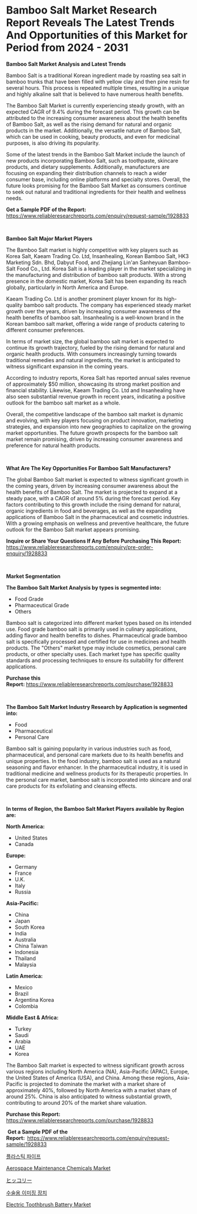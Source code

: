 <p><h1>Bamboo Salt Market Research Report Reveals The Latest Trends And Opportunities of this Market for Period from 2024 - 2031</h1></p><p><strong>Bamboo Salt Market Analysis and Latest Trends</strong></p>
<p><p>Bamboo Salt is a traditional Korean ingredient made by roasting sea salt in bamboo trunks that have been filled with yellow clay and then pine resin for several hours. This process is repeated multiple times, resulting in a unique and highly alkaline salt that is believed to have numerous health benefits.</p><p>The Bamboo Salt Market is currently experiencing steady growth, with an expected CAGR of 9.4% during the forecast period. This growth can be attributed to the increasing consumer awareness about the health benefits of Bamboo Salt, as well as the rising demand for natural and organic products in the market. Additionally, the versatile nature of Bamboo Salt, which can be used in cooking, beauty products, and even for medicinal purposes, is also driving its popularity.</p><p>Some of the latest trends in the Bamboo Salt Market include the launch of new products incorporating Bamboo Salt, such as toothpaste, skincare products, and dietary supplements. Additionally, manufacturers are focusing on expanding their distribution channels to reach a wider consumer base, including online platforms and specialty stores. Overall, the future looks promising for the Bamboo Salt Market as consumers continue to seek out natural and traditional ingredients for their health and wellness needs.</p></p>
<p><strong>Get a Sample PDF of the Report:&nbsp;</strong> <a href="https://www.reliableresearchreports.com/enquiry/request-sample/1928833">https://www.reliableresearchreports.com/enquiry/request-sample/1928833</a></p>
<p>&nbsp;</p>
<p><strong>Bamboo Salt Major Market Players</strong></p>
<p><p>The Bamboo Salt market is highly competitive with key players such as Korea Salt, Kaeam Trading Co. Ltd, Insanhealing, Korean Bamboo Salt, HK3 Marketing Sdn. Bhd, Dabyut Food, and Zhejiang Lin'an Sanheyuan Bamboo-Salt Food Co., Ltd. Korea Salt is a leading player in the market specializing in the manufacturing and distribution of bamboo salt products. With a strong presence in the domestic market, Korea Salt has been expanding its reach globally, particularly in North America and Europe.</p><p>Kaeam Trading Co. Ltd is another prominent player known for its high-quality bamboo salt products. The company has experienced steady market growth over the years, driven by increasing consumer awareness of the health benefits of bamboo salt. Insanhealing is a well-known brand in the Korean bamboo salt market, offering a wide range of products catering to different consumer preferences.</p><p>In terms of market size, the global bamboo salt market is expected to continue its growth trajectory, fueled by the rising demand for natural and organic health products. With consumers increasingly turning towards traditional remedies and natural ingredients, the market is anticipated to witness significant expansion in the coming years.</p><p>According to industry reports, Korea Salt has reported annual sales revenue of approximately $50 million, showcasing its strong market position and financial stability. Likewise, Kaeam Trading Co. Ltd and Insanhealing have also seen substantial revenue growth in recent years, indicating a positive outlook for the bamboo salt market as a whole.</p><p>Overall, the competitive landscape of the bamboo salt market is dynamic and evolving, with key players focusing on product innovation, marketing strategies, and expansion into new geographies to capitalize on the growing market opportunities. The future growth prospects for the bamboo salt market remain promising, driven by increasing consumer awareness and preference for natural health products.</p></p>
<p>&nbsp;</p>
<p><strong>What Are The Key Opportunities For Bamboo Salt Manufacturers?</strong></p>
<p><p>The global Bamboo Salt market is expected to witness significant growth in the coming years, driven by increasing consumer awareness about the health benefits of Bamboo Salt. The market is projected to expand at a steady pace, with a CAGR of around 5% during the forecast period. Key factors contributing to this growth include the rising demand for natural, organic ingredients in food and beverages, as well as the expanding applications of Bamboo Salt in the pharmaceutical and cosmetic industries. With a growing emphasis on wellness and preventive healthcare, the future outlook for the Bamboo Salt market appears promising.</p></p>
<p><strong>Inquire or Share Your Questions If Any Before Purchasing This Report:</strong> <a href="https://www.reliableresearchreports.com/enquiry/pre-order-enquiry/1928833">https://www.reliableresearchreports.com/enquiry/pre-order-enquiry/1928833</a></p>
<p>&nbsp;</p>
<p><strong>Market Segmentation</strong></p>
<p><strong>The Bamboo Salt Market Analysis by types is segmented into:</strong></p>
<p><ul><li>Food Grade</li><li>Pharmaceutical Grade</li><li>Others</li></ul></p>
<p><p>Bamboo salt is categorized into different market types based on its intended use. Food grade bamboo salt is primarily used in culinary applications, adding flavor and health benefits to dishes. Pharmaceutical grade bamboo salt is specifically processed and certified for use in medicines and health products. The "Others" market type may include cosmetics, personal care products, or other specialty uses. Each market type has specific quality standards and processing techniques to ensure its suitability for different applications.</p></p>
<p><strong>Purchase this Report:&nbsp;</strong><a href="https://www.reliableresearchreports.com/purchase/1928833">https://www.reliableresearchreports.com/purchase/1928833</a></p>
<p>&nbsp;</p>
<p><strong>The Bamboo Salt Market Industry Research by Application is segmented into:</strong></p>
<p><ul><li>Food</li><li>Pharmaceutical</li><li>Personal Care</li></ul></p>
<p><p>Bamboo salt is gaining popularity in various industries such as food, pharmaceutical, and personal care markets due to its health benefits and unique properties. In the food industry, bamboo salt is used as a natural seasoning and flavor enhancer. In the pharmaceutical industry, it is used in traditional medicine and wellness products for its therapeutic properties. In the personal care market, bamboo salt is incorporated into skincare and oral care products for its exfoliating and cleansing effects.</p></p>
<p>&nbsp;</p>
<p><strong>In terms of Region, the Bamboo Salt Market Players available by Region are:</strong></p>
<p>
    <p> <strong> North America: </strong>
        <ul>
            <li>United States</li>
            <li>Canada</li>
        </ul>
        </p> 
    <p> <strong> Europe: </strong>
        <ul>
            <li>Germany</li>
            <li>France</li>
            <li>U.K.</li>
            <li>Italy</li>
            <li>Russia</li>
        </ul>
        </p> 
    <p> <strong> Asia-Pacific: </strong>
        <ul>
            <li>China</li>
            <li>Japan</li>
            <li>South Korea</li>
            <li>India</li>
            <li>Australia</li>
            <li>China Taiwan</li>
            <li>Indonesia</li>
            <li>Thailand</li>
            <li>Malaysia</li>
        </ul>
        </p> 
    <p> <strong> Latin America: </strong>
        <ul>
            <li>Mexico</li>
            <li>Brazil</li>
            <li>Argentina Korea</li>
            <li>Colombia</li>
        </ul>
        </p> 
    <p> <strong> Middle East & Africa: </strong>
        <ul>
            <li>Turkey</li>
            <li>Saudi</li>
            <li>Arabia</li>
            <li>UAE</li>
            <li>Korea</li>
        </ul>
    </p>
    </p>
<p><p>The Bamboo Salt market is expected to witness significant growth across various regions including North America (NA), Asia-Pacific (APAC), Europe, the United States of America (USA), and China. Among these regions, Asia-Pacific is projected to dominate the market with a market share of approximately 40%, followed by North America with a market share of around 25%. China is also anticipated to witness substantial growth, contributing to around 20% of the market share valuation.</p></p>
<p><strong>Purchase this Report: </strong><a href="https://www.reliableresearchreports.com/purchase/1928833">https://www.reliableresearchreports.com/purchase/1928833</a></p>
<p>&nbsp;<strong>Get a Sample PDF of the Report:&nbsp;&nbsp;</strong><a href="https://www.reliableresearchreports.com/enquiry/request-sample/1928833">https://www.reliableresearchreports.com/enquiry/request-sample/1928833</a></p>
<p><strong></strong></p>
<p><p><a href="https://medium.com/@glendatilghmankmgz0rbhwpy/%ED%94%8C%EB%9D%BC%EC%8A%A4%ED%8B%B1-%ED%8C%8C%EC%9D%B4%ED%94%84-%EC%8B%9C%EC%9E%A5-%ED%86%B5%EC%B0%B0-%EC%8B%9C%EC%9E%A5-%EB%8F%99%ED%96%A5-%EC%84%B1%EC%9E%A5-2024%EB%85%84%EB%B6%80%ED%84%B0-2031%EB%85%84%EA%B9%8C%EC%A7%80-%EC%98%88%EC%B8%A1%EB%90%9C-%EA%B2%83-3936468406b0">플라스틱 파이프</a></p><p><a href="https://view.publitas.com/reportprime-1/aerospace-maintenance-chemicals-market-size-growing-and-forecasted-for-period-from-2024-2031-and-provides-complete-market-analysis-of-this-market/">Aerospace Maintenance Chemicals Market</a></p><p><a href="https://medium.com/@diegogaylord2023/%E3%83%92%E3%83%83%E3%82%B3%E3%83%AA%E3%83%BC%E3%83%9E%E3%83%BC%E3%82%B1%E3%83%83%E3%83%88-%E5%B8%82%E5%A0%B4%E3%82%B7%E3%82%A7%E3%82%A2-%E5%B8%82%E5%A0%B4%E3%81%AE%E3%83%88%E3%83%AC%E3%83%B3%E3%83%89-%E3%81%9D%E3%81%97%E3%81%A6%E5%B0%86%E6%9D%A5%E3%81%AE%E6%88%90%E9%95%B7%E3%82%92%E6%8E%A2%E3%82%8B-b664cd7b8560">ヒッコリー</a></p><p><a href="https://medium.com/@yss452611770/%EC%99%B8%EA%B3%BC-%EC%98%81%EC%83%81-%EC%9E%A5%EC%B9%98-%EC%8B%9C%EC%9E%A5-%EA%B7%9C%EB%AA%A8-%EC%8B%9C%EC%9E%A5-%EC%A0%84%EB%A7%9D-%EB%B0%8F-%EC%8B%9C%EC%9E%A5-%EC%98%88%EC%B8%A1-2024%EB%85%84%EB%B6%80%ED%84%B0-2031%EB%85%84-7bb45703ad4a">수술용 이미징 장치</a></p><p><a href="https://ivy-potential-64b.notion.site/Electric-Toothbrush-Battery-Market-Research-Report-Provides-Critical-Insights-that-can-help-Shape-Bu-5bf7872ed0fc48309c155bc0033ead00">Electric Toothbrush Battery Market</a></p></p>